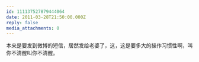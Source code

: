 ```yaml
---
id: 111137527879444064
date: 2011-03-28T21:50:00.000Z
reply: false
media_attachments: 0
---
```


本来是要发到微博的短信，居然发给老婆了，这，这是要多大的操作习惯性啊，叫你不清醒叫你不清醒。 ​​​​

